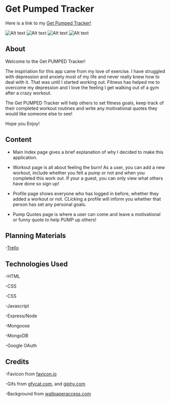 # Get Pumped Tracker

Here is a link to my [Get Pumped Tracker!](https://get-pumped-tracker.fly.dev)

![Alt text](./public/assets/get-pumped-tracker-index.png)
![Alt text](./public/assets/get-pumped-tracker-profile.png)
![Alt text](./public/assets/get-pumped-tracker-quote.png)
![Alt text](./public/assets/get-pumped-tracker-workout.png)

## About

Welcome to the Get PUMPED Tracker!

The inspiriation for this app came from my love of exercise. I have struggled with depression and anxiety most of my life and never really knew how to deal with it. That was until I started working out. Fitness has helped me to overcome my depression and I love the feeling I get walking out of a gym after a crazy workout. 

The Get PUMPED Tracker will help others to set fitness goals, keep track of their completed workout routines and write any motivational quotes they would like someone else to see! 

Hope you Enjoy!

## Content

- Main Index page gives a brief explanation of why I decided to make this application.

- Workout page is all about feeling the burn! As a user, you can add a new workout, include whether you felt a pump or not and when you completed this work out. If your a guest, you can only view what others have done so sign up!

- Profile page shows everyone who has logged in before, whether they added a workout or not. CLicking a profile will inform you whether that person has set any personal goals.

- Pump Quotes page is where a user can come and leave a motivational or funny quote to help PUMP up others! 
  
## Planning Materials

-[Trello](https://trello.com/invite/b/zutzl9RA/2e28434fe6f6f28587ff0c7d368ee54e/get-pumped)


## Technologies Used 

-HTML

-CSS

-CSS

-Javascript

-Express/Node

-Mongoose

-MongoDB

-Google OAuth

## Credits

-Favicon from [favicon.io](https://favicon.io/)

-Gifs from [gfycat.com](https://gfycat.com/gifs/search/thumb), and [giphy.com](https://giphy.com/)

-Background from [wallpaperaccess.com](https://wallpaperaccess.com/)



